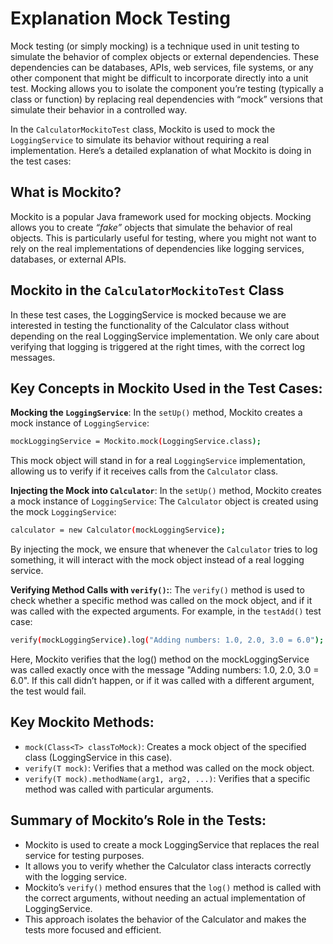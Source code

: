 # Explanation Mock Testing

Mock testing (or simply mocking) is a technique used in unit testing to simulate the behavior of complex objects or external dependencies. These dependencies can be databases, APIs, web services, file systems, or any other component that might be difficult to incorporate directly into a unit test. Mocking allows you to isolate the component you’re testing (typically a class or function) by replacing real dependencies with “mock” versions that simulate their behavior in a controlled way.

In the `CalculatorMockitoTest` class, Mockito is used to mock the `LoggingService` to simulate its behavior without requiring a real implementation. Here’s a detailed explanation of what Mockito is doing in the test cases:

## What is Mockito?

Mockito is a popular Java framework used for mocking objects. Mocking allows you to create *“fake”* objects that simulate the behavior of real objects. This is particularly useful for testing, where you might not want to rely on the real implementations of dependencies like logging services, databases, or external APIs.

## Mockito in the `CalculatorMockitoTest` Class

In these test cases, the LoggingService is mocked because we are interested in testing the functionality of the Calculator class without depending on the real LoggingService implementation. We only care about verifying that logging is triggered at the right times, with the correct log messages.

## Key Concepts in Mockito Used in the Test Cases:

**Mocking the `LoggingService`**: In the `setUp()` method, Mockito creates a mock instance of `LoggingService`:

```bash
mockLoggingService = Mockito.mock(LoggingService.class);
```
This mock object will stand in for a real `LoggingService` implementation, allowing us to verify if it receives calls from the `Calculator` class.

**Injecting the Mock into `Calculator`**: In the `setUp()` method, Mockito creates a mock instance of `LoggingService`: The `Calculator` object is created using the mock `LoggingService`:

```bash
calculator = new Calculator(mockLoggingService);
```
By injecting the mock, we ensure that whenever the `Calculator` tries to log something, it will interact with the mock object instead of a real logging service.

**Verifying Method Calls with `verify()`:**: The `verify()` method is used to check whether a specific method was called on the mock object, and if it was called with the expected arguments. For example, in the `testAdd()` test case:

```bash
verify(mockLoggingService).log("Adding numbers: 1.0, 2.0, 3.0 = 6.0");
```

Here, Mockito verifies that the log() method on the mockLoggingService was called exactly once with the message "Adding numbers: 1.0, 2.0, 3.0 = 6.0". If this call didn’t happen, or if it was called with a different argument, the test would fail.

## Key Mockito Methods:

* `mock(Class<T> classToMock)`: Creates a mock object of the specified class (LoggingService in this case).
* `verify(T mock)`: Verifies that a method was called on the mock object.
* `verify(T mock).methodName(arg1, arg2, ...)`: Verifies that a specific method was called with particular arguments.

## Summary of Mockito’s Role in the Tests:

* Mockito is used to create a mock LoggingService that replaces the real service for testing purposes.
* It allows you to verify whether the Calculator class interacts correctly with the logging service.
* Mockito’s `verify()` method ensures that the `log()` method is called with the correct arguments, without needing an actual implementation of LoggingService.
* This approach isolates the behavior of the Calculator and makes the tests more focused and efficient.
